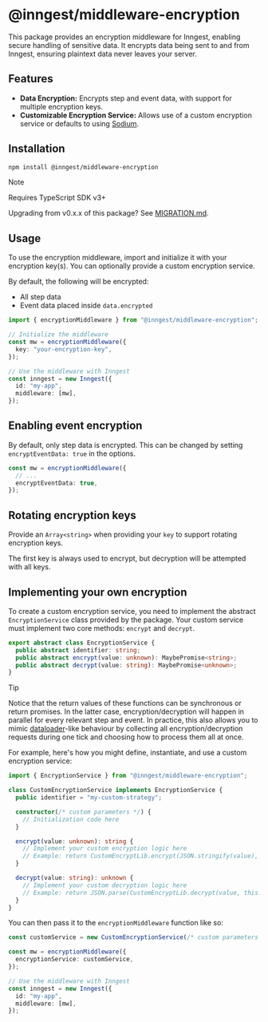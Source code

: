 # @inngest/middleware-encryption

This package provides an encryption middleware for Inngest, enabling secure handling of sensitive data. It encrypts data being sent to and from Inngest, ensuring plaintext data never leaves your server.

## Features

- **Data Encryption:** Encrypts step and event data, with support for multiple encryption keys.
- **Customizable Encryption Service:** Allows use of a custom encryption service or defaults to using [Sodium](https://doc.libsodium.org/).

## Installation

```sh
npm install @inngest/middleware-encryption
```

> [!NOTE]
> Requires TypeScript SDK v3+
>
> Upgrading from v0.x.x of this package? See [MIGRATION.md](./MIGRATION.md).

## Usage

To use the encryption middleware, import and initialize it with your encryption key(s). You can optionally provide a custom encryption service.

By default, the following will be encrypted:

- All step data
- Event data placed inside `data.encrypted`

```ts
import { encryptionMiddleware } from "@inngest/middleware-encryption";

// Initialize the middleware
const mw = encryptionMiddleware({
  key: "your-encryption-key",
});

// Use the middleware with Inngest
const inngest = new Inngest({
  id: "my-app",
  middleware: [mw],
});
```

## Enabling event encryption

By default, only step data is encrypted. This can be changed by setting
`encryptEventData: true` in the options.

```ts
const mw = encryptionMiddleware({
  // ...
  encryptEventData: true,
});
```

## Rotating encryption keys

Provide an `Array<string>` when providing your `key` to support rotating encryption keys.

The first key is always used to encrypt, but decryption will be attempted with all keys.

## Implementing your own encryption

To create a custom encryption service, you need to implement the abstract `EncryptionService` class provided by the package. Your custom service must implement two core methods: `encrypt` and `decrypt`.

```ts
export abstract class EncryptionService {
  public abstract identifier: string;
  public abstract encrypt(value: unknown): MaybePromise<string>;
  public abstract decrypt(value: string): MaybePromise<unknown>;
}
```

> [!TIP]
> Notice that the return values of these functions can be synchronous or return
> promises. In the latter case, encryption/decryption will happen in parallel
> for every relevant step and event. In practice, this also allows you to mimic
> [dataloader](https://github.com/graphql/dataloader)-like behaviour by
> collecting all encryption/decryption requests during one tick and choosing how
> to process them all at once.

For example, here's how you might define, instantiate, and use a custom encryption service:

```ts
import { EncryptionService } from "@inngest/middleware-encryption";

class CustomEncryptionService implements EncryptionService {
  public identifier = "my-custom-strategy";

  constructor(/* custom parameters */) {
    // Initialization code here
  }

  encrypt(value: unknown): string {
    // Implement your custom encryption logic here
    // Example: return CustomEncryptLib.encrypt(JSON.stringify(value), this.customKey);
  }

  decrypt(value: string): unknown {
    // Implement your custom decryption logic here
    // Example: return JSON.parse(CustomEncryptLib.decrypt(value, this.customKey));
  }
}
```

You can then pass it to the `encryptionMiddleware` function like so:

```ts
const customService = new CustomEncryptionService(/* custom parameters */);

const mw = encryptionMiddleware({
  encryptionService: customService,
});

// Use the middleware with Inngest
const inngest = new Inngest({
  id: "my-app",
  middleware: [mw],
});
```
